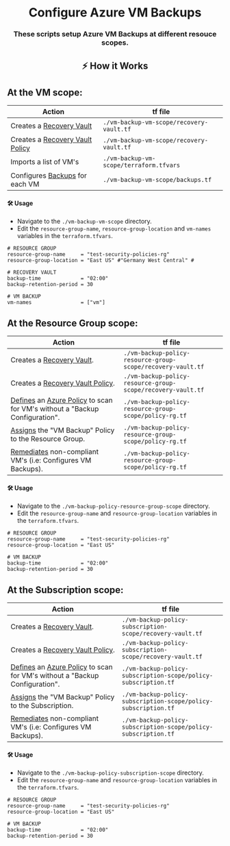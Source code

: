 <h1 align="center">
  Configure Azure VM Backups
</h1>
<h3 align="center">These scripts setup Azure VM Backups at different resouce scopes.</h3>

## <p align="center">⚡️ How it Works</p>

<p>
<h2>At the VM scope:</h2>

|                                                             Action                                                                   |               tf file                  |
|--------------------------------------------------------------------------------------------------------------------------------------|----------------------------------------|
| Creates a [Recovery Vault](https://docs.microsoft.com/en-us/azure/backup/backup-azure-recovery-services-vault-overview)              |`./vm-backup-vm-scope/recovery-vault.tf`| 
| Creates a [Recovery Vault Policy](https://docs.microsoft.com/en-us/azure/backup/backup-azure-arm-vms-prepare#create-a-custom-policy) |`./vm-backup-vm-scope/recovery-vault.tf`| 
| Imports a list of VM's                                                                                                               |`./vm-backup-vm-scope/terraform.tfvars` |
| Configures [Backups](https://docs.microsoft.com/en-us/azure/backup/backup-azure-arm-vms-prepare#apply-a-backup-policy) for each VM   |`./vm-backup-vm-scope/backups.tf`       |

#### 🛠 Usage
- Navigate to the `./vm-backup-vm-scope` directory. 
- Edit the `resource-group-name`, `resource-group-location` and `vm-names` variables in the `terraform.tfvars`.
```hcl
# RESOURCE GROUP
resource-group-name     = "test-security-policies-rg"
resource-group-location = "East US" #"Germany West Central" # 

# RECOVERY VAULT
backup-time             = "02:00"
backup-retention-period = 30

# VM BACKUP
vm-names                = ["vm"]
```

<h2>At the Resource Group scope:</h2>

|                                                       Action                                                                                                                                                                              |                           tf file                           |
|-------------------------------------------------------------------------------------------------------------------------------------------------------------------------------------------------------------------------------------------|-------------------------------------------------------------|
| Creates a [Recovery Vault](https://docs.microsoft.com/en-us/azure/backup/backup-azure-recovery-services-vault-overview).                                                                                                                  | `./vm-backup-policy-resource-group-scope/recovery-vault.tf` |
| Creates a [Recovery Vault Policy](https://docs.microsoft.com/en-us/azure/backup/backup-azure-arm-vms-prepare#create-a-custom-policy).                                                                                                     | `./vm-backup-policy-resource-group-scope/recovery-vault.tf` |
| [Defines](https://docs.microsoft.com/en-us/azure/governance/policy/concepts/definition-structure) an [Azure Policy](https://docs.microsoft.com/en-us/azure/governance/policy/overview) to scan for VM's without a "Backup Configuration". | `./vm-backup-policy-resource-group-scope/policy-rg.tf`      |
| [Assigns](https://docs.microsoft.com/en-us/azure/governance/policy/concepts/assignment-structure) the "VM Backup" Policy to the Resource Group.                                                                                           | `./vm-backup-policy-resource-group-scope/policy-rg.tf`      |
| [Remediates](https://docs.microsoft.com/en-us/azure/governance/policy/how-to/remediate-resources) non-compliant VM's (i.e: Configures VM Backups).                                                                                        | `./vm-backup-policy-resource-group-scope/policy-rg.tf`      |

#### 🛠 Usage
- Navigate to the `./vm-backup-policy-resource-group-scope` directory. 
- Edit the `resource-group-name` and `resource-group-location` variables in the `terraform.tfvars`.
```hcl
# RESOURCE GROUP
resource-group-name     = "test-security-policies-rg"
resource-group-location = "East US"

# VM BACKUP
backup-time             = "02:00"
backup-retention-period = 30
```

<h2>At the Subscription scope:</h2>

|                                                       Action                                                                                                                                                                              |                                tf file                         |
|-------------------------------------------------------------------------------------------------------------------------------------------------------------------------------------------------------------------------------------------|----------------------------------------------------------------|
| Creates a [Recovery Vault](https://docs.microsoft.com/en-us/azure/backup/backup-azure-recovery-services-vault-overview).                                                                                                                  | `./vm-backup-policy-subscription-scope/recovery-vault.tf`      |
| Creates a [Recovery Vault Policy](https://docs.microsoft.com/en-us/azure/backup/backup-azure-arm-vms-prepare#create-a-custom-policy).                                                                                                     | `./vm-backup-policy-subscription-scope/recovery-vault.tf`      |
| [Defines](https://docs.microsoft.com/en-us/azure/governance/policy/concepts/definition-structure) an [Azure Policy](https://docs.microsoft.com/en-us/azure/governance/policy/overview) to scan for VM's without a "Backup Configuration". | `./vm-backup-policy-subscription-scope/policy-subscription.tf` |
| [Assigns](https://docs.microsoft.com/en-us/azure/governance/policy/concepts/assignment-structure) the "VM Backup" Policy to the Subscription.                                                                                             | `./vm-backup-policy-subscription-scope/policy-subscription.tf` |
| [Remediates](https://docs.microsoft.com/en-us/azure/governance/policy/how-to/remediate-resources) non-compliant VM's (i.e: Configures VM Backups).                                                                                        | `./vm-backup-policy-subscription-scope/policy-subscription.tf` |

#### 🛠 Usage
- Navigate to the `./vm-backup-policy-subscription-scope` directory. 
- Edit the `resource-group-name` and `resource-group-location` variables in the `terraform.tfvars`.
```hcl
# RESOURCE GROUP
resource-group-name     = "test-security-policies-rg"
resource-group-location = "East US"

# VM BACKUP
backup-time             = "02:00"
backup-retention-period = 30
```

</p>
